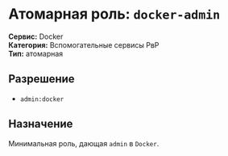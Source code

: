 # Атомарная роль: `docker-admin`

**Сервис:** Docker  
**Категория:** Вспомогательные сервисы РвР  
**Тип:** атомарная

## Разрешение
- `admin:docker`

## Назначение
Минимальная роль, дающая `admin` в `Docker`.
